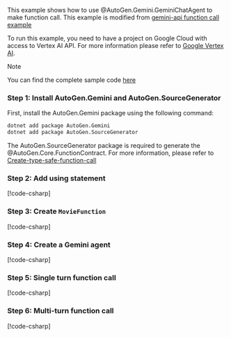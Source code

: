 This example shows how to use @AutoGen.Gemini.GeminiChatAgent to make function call. This example is modified from [gemini-api function call example](https://ai.google.dev/gemini-api/docs/function-calling)

To run this example, you need to have a project on Google Cloud with access to Vertex AI API. For more information please refer to [Google Vertex AI](https://cloud.google.com/vertex-ai/docs).

> [!NOTE]
> You can find the complete sample code [here](https://github.com/microsoft/autogen/blob/main/dotnet/samples/AutoGen.Gemini.Sample/Function_Call_With_Gemini.cs)

### Step 1: Install AutoGen.Gemini and AutoGen.SourceGenerator

First, install the AutoGen.Gemini package using the following command:

```bash
dotnet add package AutoGen.Gemini
dotnet add package AutoGen.SourceGenerator
```

The AutoGen.SourceGenerator package is required to generate the @AutoGen.Core.FunctionContract. For more information, please refer to [Create-type-safe-function-call](../Create-type-safe-function-call.md)

### Step 2: Add using statement

[!code-csharp[](../../../samples/AutoGen.Gemini.Sample/Function_call_with_gemini.cs?name=Using)]

### Step 3: Create `MovieFunction`

[!code-csharp[](../../../samples/AutoGen.Gemini.Sample/Function_call_with_gemini.cs?name=MovieFunction)]

### Step 4: Create a Gemini agent

[!code-csharp[](../../../samples/AutoGen.Gemini.Sample/Function_call_with_gemini.cs?name=Create_Gemini_Agent)]

### Step 5: Single turn function call

[!code-csharp[](../../../samples/AutoGen.Gemini.Sample/Function_call_with_gemini.cs?name=Single_turn)]

### Step 6: Multi-turn function call

[!code-csharp[](../../../samples/AutoGen.Gemini.Sample/Function_call_with_gemini.cs?name=Multi_turn)]
